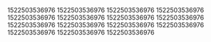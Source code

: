 1522503536976
1522503536976
1522503536976
1522503536976
1522503536976
1522503536976
1522503536976
1522503536976
1522503536976
1522503536976
1522503536976
1522503536976
1522503536976
1522503536976
1522503536976